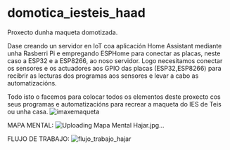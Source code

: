 # domotica_iesteis_haad
Proxecto dunha maqueta domotizada.

Dase creando un servidor en IoT coa aplicación Home Assistant mediante unha Rasberri Pi e empregando ESPHome para conectar as placas, neste caso a ESP32 e a ESP8266, ao noso servidor.
Logo necesitamos conectar os sensores e os actuadores aos GPIO das placas (ESP32,ESP8266) para recibrir as lecturas dos programas aos sensores e levar a cabo as automatizacións.

Todo isto o facemos para colocar todos os elementos deste proxecto cos seus programas e automatizacións para recrear a maqueta do IES de Teis ou unha casa.
![imaxemaqueta](https://user-images.githubusercontent.com/129266913/233950324-ab970a65-fd4b-49c6-83c7-892e3d7ab155.png)


MAPA MENTAL:
![Uploading Mapa Mental Hajar.jpg…]()


FLUJO DE TRABAJO:
![flujo_trabajo_hajar](https://user-images.githubusercontent.com/129266913/235865213-222efcf4-e78b-4c08-a907-f43ed2abe9aa.jpg)
